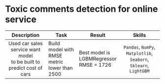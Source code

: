 # Toxic comments detection for online service

| Description | Task | Result | Skills |
| :----:|  ---- |  ---- |  :----: |
| Used car sales<br/> service want model<br/> to be built to<br/> predict cost of cars | Build model with<br/> RMSE metric<br/> lower than 2500 | Best model is<br/> LGBMRegressor<br/> RMSE = 1726 | `Pandas`, `NumPy`,<br/> `Matplotlib`, `Seaborn`,<br/> `Sklearn`, `LightGBM`
